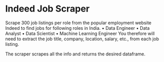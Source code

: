 # Indeed Job Scraper

Scrape 300 job listings per role from the popular employment website Indeed to find jobs for following
roles in India.
• Data Engineer
• Data Analyst
• Data Scientist
• Machine Learning Engineer
You therefore will need to extract the job title, company, location, salary, etc., from each
job listing.

The scraper scrapes all the info and returns the desired dataframe.
